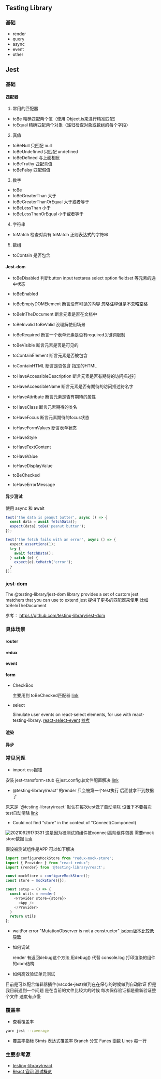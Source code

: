 ## Testing Library
### 基础
- render
- query
- async
- event
- other


## Jest
### 基础
#### 匹配器
1. 常用的匹配器
- toBe 精确匹配两个值（使用 Object.is来进行精准匹配）
- toEqual 精确匹配两个对象（递归检查对象或数组的每个字段）

2. 真值
- toBeNull 只匹配 null
- toBeUndefined   只匹配 undefined
- toBeDefined 与上面相反
- toBeTruthy 匹配真值
- toBeFalsy 匹配假值

3. 数字
- toBe 
- toBeGreaterThan 大于
- toBeGreaterThanOrEqual   大于或者等于
- toBeLessThan   小于
- toBeLessThanOrEqual 小于或者等于

4. 字符串
- toMatch  检查对具有 toMatch 正则表达式的字符串

5. 数组
- toContain  是否包含

#### Jest-dom
- toBeDisabled
  判断button input textarea select option fieldset 等元素的选中状态
  
- toBeEnabled

- toBeEmptyDOMElement
 断言没有可见的内容 忽略注释但是不忽略空格
 
- toBeInTheDocument
断言元素是否在文档中

- toBeInvalid toBeValid
没理解使用场景

- toBeRequired
断言一个表单元素是否有required关键词限制

- toBeVisible
  断言元素是否是可见的

- toContainElement
 断言元素是否被包含

- toContainHTML
  断言是否包含 指定的HTML
  
 - toHaveAccessibleDescription
   断言元素是否有期待的访问描述符
   
 - toHaveAccessibleName
  断言元素是否有期待的访问描述符名字
  
 - toHaveAttribute
  断言元素是否有期待的属性
  
 - toHaveClass
  断言元素期待的类名
  
 - toHaveFocus
   断言元素期待的focus状态
   
 - toHaveFormValues
   断言表单状态
   
 - toHaveStyle

- toHaveTextContent

- toHaveValue

- toHaveDisplayValue

- toBeChecked

- toHaveErrorMessage

#### 异步测试
使用 async 和 await
```js
test('the data is peanut butter', async () => {
  const data = await fetchData();
  expect(data).toBe('peanut butter');
});

test('the fetch fails with an error', async () => {
  expect.assertions(1);
  try {
    await fetchData();
  } catch (e) {
    expect(e).toMatch('error');
  }
});
```
### jest-dom
The @testing-library/jest-dom library provides a set of custom jest matchers that you can use to extend jest
提供了更多的匹配器来使用 比如
toBeInTheDocument

参考： https://github.com/testing-library/jest-dom

### 具体场景

#### router

#### redux



#### event

#### form

 - CheckBox
 
   主要用到 toBeChecked匹配器 [link](https://testing-library.com/docs/react-testing-library/migrate-from-enzyme/#simulate-user-events)
  
 - select
 
   Simulate user events on react-select elements, for use with react-testing-library. [react-select-event](https://www.npmjs.com/package/react-select-event)
   [参考](https://testing-library.com/docs/ecosystem-react-select-event/)

#### 渲染

####  异步


### 常见问题

- import css报错

安装 jest-transform-stub  在jest.config.js文件配置解决 [link](https://jestjs.io/zh-Hans/docs/webpack#%E5%A4%84%E7%90%86%E9%9D%99%E6%80%81%E6%96%87%E4%BB%B6)

- @testing-library/react' 的render 只会被第一个test执行 后面就拿不到数据了

 原来是 '@testing-library/react'  默认在每次test做了自动清除  设置下不要每次test自动清除 [link](https://testing-library.com/docs/react-testing-library/setup/#skipping-auto-cleanup)
 
 -  Could not find "store" in the context of "Connect(Component)
 
![20210929173331](https://user-images.githubusercontent.com/69191533/135243038-ef2f74e3-5237-4f85-bfdf-37114896330f.png)
这是因为被测试的组件被connect高阶组件包裹 需要mock store数据 [link](https://stackoverflow.com/questions/36211739/invariant-violation-could-not-find-store-in-either-the-context-or-props-of-c)

假设被测试组件是APP 可以如下解决
```js
import configureMockStore from "redux-mock-store";
import { Provider } from "react-redux";
import {render} from '@testing-library/react';

const mockStore = configureMockStore();
const store = mockStore({});

const setup = () => {
  const utils = render(
    <Provider store={store}>
      <App />
    </Provider>
  )
  return utils
};

```

- waitFor error "MutationObserver is not a constructor"
 [jsdom版本比较低导致](https://github.com/testing-library/dom-testing-library/issues/477)

- 如何调试 

  render 有返回debug这个方法   用debug() 代替 console.log  打印渲染的组件的dom结构
  
 - 如何高效验证单元测试
 
 目前是可以配合编辑器插件(vscode-jest)做到在在保存的时候做到自动验证 
 但是我目前遇到一个问题 是在当前的文件比较大的时候  每次保存验证都是重新验证整个文件  速度有点慢
 
### 覆盖率
- 查看覆盖率
```bash
yarn jest --coverage
```

- 覆盖率指标
 Stmts 表达式覆盖率
 Branch  分支
 Funcs  函数
 Lines  每一行
 
 



### 主要参考源
- [testing-library/react](https://testing-library.com/)
- [React 官网 测试概览](https://zh-hans.reactjs.org/docs/testing.html)


